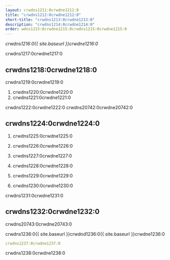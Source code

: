 ```yaml
---
layout: crwdns1211:0crwdne1211:0
title: "crwdns1212:0crwdne1212:0"
short-title: "crwdns1213:0crwdne1213:0"
description: "crwdns1214:0crwdne1214:0"
order: wdns1215:0crwdne1215:0crwdns1215:0crwdne1215:0
---
```

*crwdns1216:0{{ site.baseurl }}crwdne1216:0*

crwdns1217:0crwdne1217:0

## crwdns1218:0crwdne1218:0

crwdns1219:0crwdne1219:0

1. crwdns1220:0crwdne1220:0
2. crwdns1221:0crwdne1221:0

crwdns1222:0crwdne1222:0 crwdns20742:0crwdne20742:0

## crwdns1224:0crwdne1224:0

1. crwdns1225:0crwdne1225:0

2. crwdns1226:0crwdne1226:0

3. crwdns1227:0crwdne1227:0

4. crwdns1228:0crwdne1228:0

5. crwdns1229:0crwdne1229:0

6. crwdns1230:0crwdne1230:0

crwdns1231:0crwdne1231:0

## crwdns1232:0crwdne1232:0

crwdns20743:0crwdne20743:0

crwdns1236:0{{ site.baseurl }}crwdnd1236:0{{ site.baseurl }}crwdne1236:0

```yaml
crwdns1237:0crwdne1237:0
```

crwdns1238:0crwdne1238:0